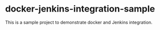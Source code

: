 # docker-jenkins-integration-sample
This is a sample project to demonstrate docker and Jenkins integration.
